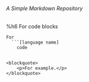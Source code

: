 ###### A Simple Markdown Repository

%h6 For code blocks
```
For 
  ```[language name]
    code
  ```
```

<blockquote>
    <p>For example.</p>
</blockquote>

